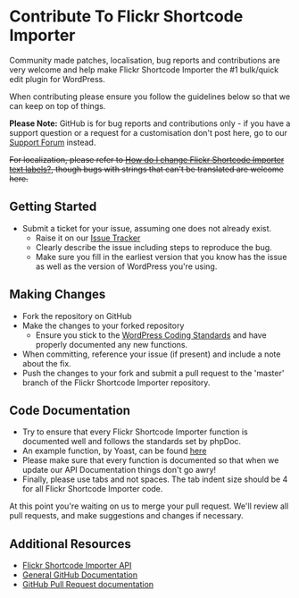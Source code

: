 # Contribute To Flickr Shortcode Importer

Community made patches, localisation, bug reports and contributions are very welcome and help make Flickr Shortcode Importer the #1 bulk/quick edit plugin for WordPress.

When contributing please ensure you follow the guidelines below so that we can keep on top of things.

__Please Note:__ GitHub is for bug reports and contributions only - if you have a support question or a request for a customisation don't post here, go to our [Support Forum](http://wordpress.org/support/plugin/flickr-shortcode-importer) instead.

<strike>For localization, please refer to [How do I change Flickr Shortcode Importer text labels?](https://aihrus.zendesk.com/entries/23691557-How-do-I-change-Testimonials-Widget-text-labels-), though bugs with strings that can't be translated are welcome here.</strike>

## Getting Started

* Submit a ticket for your issue, assuming one does not already exist.
  * Raise it on our [Issue Tracker](https://github.com/michael-cannon/flickr-shortcode-importer/issues)
  * Clearly describe the issue including steps to reproduce the bug.
  * Make sure you fill in the earliest version that you know has the issue as well as the version of WordPress you're using.

## Making Changes

* Fork the repository on GitHub
* Make the changes to your forked repository
  * Ensure you stick to the [WordPress Coding Standards](http://codex.wordpress.org/WordPress_Coding_Standards) and have properly documented any new functions.
* When committing, reference your issue (if present) and include a note about the fix.
* Push the changes to your fork and submit a pull request to the 'master' branch of the Flickr Shortcode Importer repository.

## Code Documentation

* Try to ensure that every Flickr Shortcode Importer function is documented well and follows the standards set by phpDoc.
* An example function, by Yoast, can be found [here](https://gist.github.com/jdevalk/5574677)
* Please make sure that every function is documented so that when we update our API Documentation things don't go awry!
* Finally, please use tabs and not spaces. The tab indent size should be 4 for all Flickr Shortcode Importer code.

At this point you're waiting on us to merge your pull request. We'll review all pull requests, and make suggestions and changes if necessary.

## Additional Resources
* [Flickr Shortcode Importer API](https://github.com/michael-cannon/flickr-shortcode-importer/blob/master/API.md)
* [General GitHub Documentation](http://help.github.com/)
* [GitHub Pull Request documentation](http://help.github.com/send-pull-requests/)
